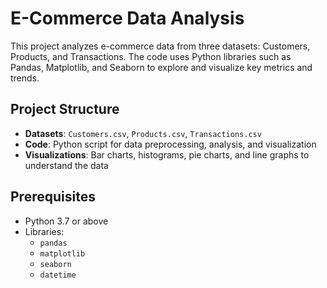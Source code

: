 # E-Commerce Data Analysis

This project analyzes e-commerce data from three datasets: Customers, Products, and Transactions. The code uses Python libraries such as Pandas, Matplotlib, and Seaborn to explore and visualize key metrics and trends.

## Project Structure
- **Datasets**: `Customers.csv`, `Products.csv`, `Transactions.csv`
- **Code**: Python script for data preprocessing, analysis, and visualization
- **Visualizations**: Bar charts, histograms, pie charts, and line graphs to understand the data

## Prerequisites
- Python 3.7 or above
- Libraries: 
  - `pandas`
  - `matplotlib`
  - `seaborn`
  - `datetime`
